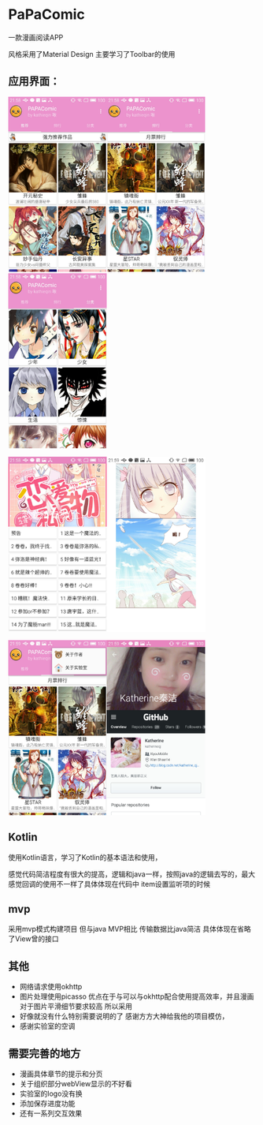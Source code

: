 # PaPaComic
一款漫画阅读APP

风格采用了Material Design 主要学习了Toolbar的使用

## 应用界面：


<img src="https://github.com/katherineqj/MIAOMIAO/blob/master/S70624-215827.jpg?raw=true" width = "200" height = "355" alt=""/><img src="https://github.com/katherineqj/MIAOMIAO/blob/master/S70624-215819.jpg?raw=true" width = "200" height = "355" alt=""/><img src="https://github.com/katherineqj/MIAOMIAO/blob/master/S70624-215833.jpg?raw=true" width = "200" height = "355" alt=""/>

<img src="https://github.com/katherineqj/MIAOMIAO/blob/master/S70624-215845.jpg?raw=true" width = "200" height = "355" alt=""/><img src="https://github.com/katherineqj/MIAOMIAO/blob/master/S70624-215901.jpg?raw=true" width = "200" height = "355" alt=""/>


<img src="https://github.com/katherineqj/MIAOMIAO/blob/master/S70624-215943.jpg?raw=true" width = "200" height = "355" alt=""/><img src="https://github.com/katherineqj/MIAOMIAO/blob/master/S70624-215953.jpg?raw=true" width = "200" height = "355" alt=""/>




## Kotlin
使用Kotlin语言，学习了Kotlin的基本语法和使用，

感觉代码简洁程度有很大的提高，逻辑和java一样，按照java的逻辑去写的，最大感觉回调的使用不一样了具体体现在代码中 item设置监听项的时候
## mvp
采用mvp模式构建项目 但与java MVP相比 传输数据比java简洁 具体体现在省略了View曾的接口 
 ## 其他
 * 网络请求使用okhttp
 * 图片处理使用picasso 优点在于与可以与okhttp配合使用提高效率，并且漫画对于图片平滑细节要求较高 所以采用
 * 好像就没有什么特别需要说明的了 感谢方方大神给我他的项目模仿，
 * 感谢实验室的空调

## 需要完善的地方
* 漫画具体章节的提示和分页
* 关于组织部分webView显示的不好看
* 实验室的logo没有换
* 添加保存进度功能
* 还有一系列交互效果


